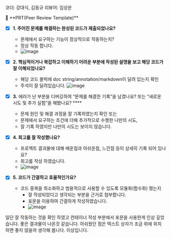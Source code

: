 코더: 강대식, 김동규     리뷰어: 임상운

<aside>
🔑 **PRT(Peer Review Template)**

- [x]  **1. 주어진 문제를 해결하는 완성된 코드가 제출되었나요?**
    - 문제에서 요구하는 기능이 정상적으로 작동하는지?
    - 정상 작동 합니다.
    - ![image](https://github.com/chocoelf/quest/assets/168162744/66818187-93f5-40ac-98e6-2f48bbd8574d)
    
- [x]  **2. 핵심적이거나 복잡하고 이해하기 어려운 부분에 작성된 설명을 보고 해당 코드가 잘 이해되었나요?**
    - 해당 코드 블럭에 doc string/annotation/markdown이 달려 있는지 확인
    - 주석이 잘 달려있습니다.
    ![image](https://github.com/chocoelf/quest/assets/168162744/fe98e57e-82cc-475e-9df0-63e1b8e344c2)

        
- [x]  **3.** 에러가 난 부분을 디버깅하여 “문제를 해결한 기록”을 남겼나요? 또는
   “새로운 시도 및 추가 실험”을 해봤나요? ****
    - 문제 원인 및 해결 과정을 잘 기록하였는지 확인 또는
    - 문제에서 요구하는 조건에 더해 추가적으로 수행한 나만의 시도,
    - 잘 기록 하였지만 나만의 시도는 보이지 않습니다.
        
- [x]  **4. 회고를 잘 작성했나요?**
    - 프로젝트 결과물에 대해 배운점과 아쉬운점, 느낀점 등이 상세히 기록 되어 있나요?
    - 회고를 작성 하였습니다.
    - ![image](https://github.com/chocoelf/quest/assets/168162744/4a5e65fe-21fc-4b3b-b1c5-84b0fe64cb36)


- [x]  **5. 코드가 간결하고 효율적인가요?**
    - 코드 중복을 최소화하고 범용적으로 사용할 수 있도록 모듈화(함수화) 했는지
        - 잘 작성되었다고 생각되는 부분을 근거로 첨부합니다.
        - 포문을 이용하여 간결하게 작성하였습니다.
        - ![image](https://github.com/chocoelf/quest/assets/168162744/bc9bb9b1-7d4f-40a5-84ce-5a6a0a2a3909)


    
</aside>


 일단 잘 작동하는 것을 확인 하였고 컨테이너 작성 부분에서 포문을 사용한게 인상 깊었습니다. 좋은 결과물이 나온것 같습니다. 아쉬웠던 
 점은 텍스트 상자가 조금 위에 위치 하면 좋지 않을까 생각해 봅니다. 이상입니다.

